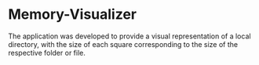 # Memory-Visualizer
The application was developed to provide a visual representation of a local directory, with the size of each square corresponding to the size of the respective folder or file.
